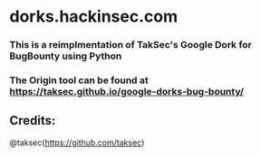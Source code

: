 # dorks.hackinsec.com

### This is a reimplmentation of TakSec's Google Dork for BugBounty using Python

### The Origin tool can be found at https://taksec.github.io/google-dorks-bug-bounty/

## Credits:
@taksec(https://github.com/taksec)